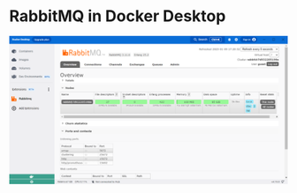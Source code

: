 ﻿# RabbitMQ in Docker Desktop
 
 ![Screenshot of the extension inside Docker Desktop](screenshots.png?raw=true)

